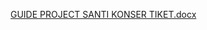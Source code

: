 [GUIDE PROJECT SANTI KONSER TIKET.docx](https://github.com/user-attachments/files/15825476/GUIDE.PROJECT.SANTI.KONSER.TIKET.docx)
